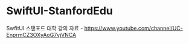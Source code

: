 # SwiftUI-StanfordEdu
SwfitUI 스탠포드 대학 강의 자료 - https://www.youtube.com/channel/UC-EnprmCZ3OXyAoG7vjVNCA
